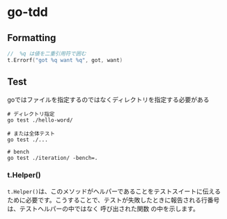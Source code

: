 # go-tdd

## Formatting
```go
//  %q は値を二重引用符で囲む
t.Errorf("got %q want %q", got, want)
```

## Test

goではファイルを指定するのではなくディレクトリを指定する必要がある
```shell
# ディレクトリ指定
go test ./hello-word/

# または全体テスト
go test ./...

# bench
go test ./iteration/ -bench=.
```

### t.Helper()
`t.Helper()`は、このメソッドがヘルパーであることをテストスイートに伝えるために必要です。こうすることで、テストが失敗したときに報告される行番号は、テストヘルパーの中ではなく 呼び出された関数 の中を示します。


